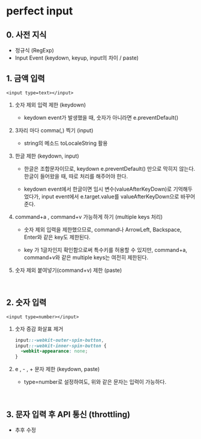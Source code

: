 # perfect input

## 0. 사전 지식

- 정규식 (RegExp)
- Input Event (keydown, keyup, input의 차이 / paste)

## 1. 금액 입력

`<input type=text></input>`

1. 숫자 제외 입력 제한 (keydown)

   - keydown event가 발생했을 때, 숫자가 아니라면 e.preventDefault()

2. 3자리 마다 comma(,) 찍기 (input)

   - string의 메소드 toLocaleString 활용

3. 한글 제한 (keydown, input)

   - 한글은 조합문자이므로, keydown e.preventDefault() 만으로 막히지 않는다. 한글이 들어왔을 때, 따로 처리를 해주어야 한다.

   - keydown event에서 한글이면 임시 변수(valueAfterKeyDown)로 기억해두었다가, input event에서 e.target.value를 valueAfterKeyDown으로 바꾸어 준다.

4. command+a , command+v 가능하게 하기 (multiple keys 처리)

   - 숫자 제외 입력을 제한했으므로, command나 ArrowLeft, Backspace, Enter와 같은 key도 제한된다.

   - key 가 1글자인지 확인함으로써 특수키를 허용할 수 있지만, command+a, command+v와 같은 multiple keys는 여전히 제한된다.

5. 숫자 제외 붙여넣기(command+v) 제한 (paste)

<br/>

## 2. 숫자 입력

`<input type=number></input>`

1. 숫자 증감 화살표 제거

   ```css
   input::-webkit-outer-spin-button,
   input::-webkit-inner-spin-button {
     -webkit-appearance: none;
   }
   ```

2. e , - , + 문자 제한 (keydown, paste)
   - type=number로 설정하여도, 위와 같은 문자는 입력이 가능하다.

<br/>

## 3. 문자 입력 후 API 통신 (throttling)

- 추후 수정

